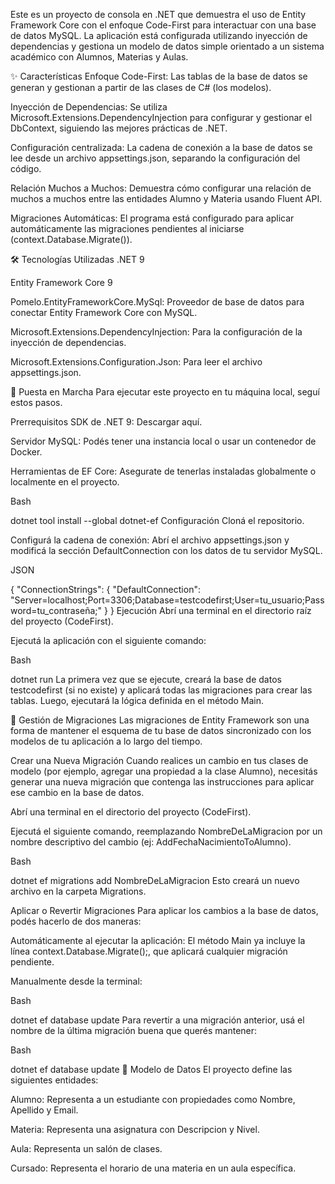 Este es un proyecto de consola en .NET que demuestra el uso de Entity Framework Core con el enfoque Code-First para interactuar con una base de datos MySQL. La aplicación está configurada utilizando inyección de dependencias y gestiona un modelo de datos simple orientado a un sistema académico con Alumnos, Materias y Aulas.

✨ Características
Enfoque Code-First: Las tablas de la base de datos se generan y gestionan a partir de las clases de C# (los modelos).

Inyección de Dependencias: Se utiliza Microsoft.Extensions.DependencyInjection para configurar y gestionar el DbContext, siguiendo las mejores prácticas de .NET.

Configuración centralizada: La cadena de conexión a la base de datos se lee desde un archivo appsettings.json, separando la configuración del código.

Relación Muchos a Muchos: Demuestra cómo configurar una relación de muchos a muchos entre las entidades Alumno y Materia usando Fluent API.

Migraciones Automáticas: El programa está configurado para aplicar automáticamente las migraciones pendientes al iniciarse (context.Database.Migrate()).

🛠️ Tecnologías Utilizadas
.NET 9

Entity Framework Core 9

Pomelo.EntityFrameworkCore.MySql: Proveedor de base de datos para conectar Entity Framework Core con MySQL.

Microsoft.Extensions.DependencyInjection: Para la configuración de la inyección de dependencias.

Microsoft.Extensions.Configuration.Json: Para leer el archivo appsettings.json.

🚀 Puesta en Marcha
Para ejecutar este proyecto en tu máquina local, seguí estos pasos.

Prerrequisitos
SDK de .NET 9: Descargar aquí.

Servidor MySQL: Podés tener una instancia local o usar un contenedor de Docker.

Herramientas de EF Core: Asegurate de tenerlas instaladas globalmente o localmente en el proyecto.

Bash

dotnet tool install --global dotnet-ef
Configuración
Cloná el repositorio.

Configurá la cadena de conexión: Abrí el archivo appsettings.json y modificá la sección DefaultConnection con los datos de tu servidor MySQL.

JSON

{
  "ConnectionStrings": {
    "DefaultConnection": "Server=localhost;Port=3306;Database=testcodefirst;User=tu_usuario;Password=tu_contraseña;"
  }
}
Ejecución
Abrí una terminal en el directorio raíz del proyecto (CodeFirst).

Ejecutá la aplicación con el siguiente comando:

Bash

dotnet run
La primera vez que se ejecute, creará la base de datos testcodefirst (si no existe) y aplicará todas las migraciones para crear las tablas. Luego, ejecutará la lógica definida en el método Main.

🔄 Gestión de Migraciones
Las migraciones de Entity Framework son una forma de mantener el esquema de tu base de datos sincronizado con los modelos de tu aplicación a lo largo del tiempo.

Crear una Nueva Migración
Cuando realices un cambio en tus clases de modelo (por ejemplo, agregar una propiedad a la clase Alumno), necesitás generar una nueva migración que contenga las instrucciones para aplicar ese cambio en la base de datos.

Abrí una terminal en el directorio del proyecto (CodeFirst).

Ejecutá el siguiente comando, reemplazando NombreDeLaMigracion por un nombre descriptivo del cambio (ej: AddFechaNacimientoToAlumno).

Bash

dotnet ef migrations add NombreDeLaMigracion
Esto creará un nuevo archivo en la carpeta Migrations.

Aplicar o Revertir Migraciones
Para aplicar los cambios a la base de datos, podés hacerlo de dos maneras:

Automáticamente al ejecutar la aplicación: El método Main ya incluye la línea context.Database.Migrate();, que aplicará cualquier migración pendiente.

Manualmente desde la terminal:

Bash

dotnet ef database update
Para revertir a una migración anterior, usá el nombre de la última migración buena que querés mantener:

Bash

dotnet ef database update <NombreDeLaMigracionAnterior>
📝 Modelo de Datos
El proyecto define las siguientes entidades:

Alumno: Representa a un estudiante con propiedades como Nombre, Apellido y Email.

Materia: Representa una asignatura con Descripcion y Nivel.

Aula: Representa un salón de clases.

Cursado: Representa el horario de una materia en un aula específica.
